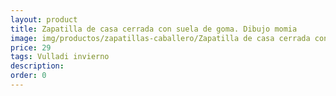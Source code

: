```yaml
---
layout: product
title: Zapatilla de casa cerrada con suela de goma. Dibujo momia
image: img/productos/zapatillas-caballero/Zapatilla de casa cerrada con suela de goma. Dibujo momia=29=Vulladi invierno.webp
price: 29
tags: Vulladi invierno
description: 
order: 0
---
```

